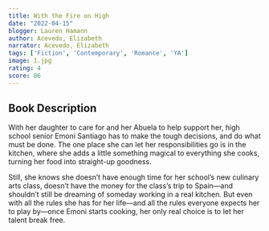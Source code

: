 ```yaml
---
title: With the Fire on High
date: "2022-04-15"
blogger: Lauren Hamann
author: Acevedo, Elizabeth
narrator: Acevedo, Elizabeth
tags: ['Fiction', 'Contemporary', 'Romance', 'YA']
image: 1.jpg
rating: 4
score: 86
---
```



## Book Description

With her daughter to care for and her Abuela to help support her, high school senior Emoni Santiago has to make the tough decisions, and do what must be done. The one place she can let her responsibilities go is in the kitchen, where she adds a little something magical to everything she cooks, turning her food into straight-up goodness.

Still, she knows she doesn’t have enough time for her school’s new culinary arts class, doesn’t have the money for the class’s trip to Spain—and shouldn’t still be dreaming of someday working in a real kitchen. But even with all the rules she has for her life—and all the rules everyone expects her to play by—once Emoni starts cooking, her only real choice is to let her talent break free.